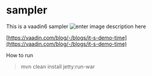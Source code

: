 sampler
=======
This is a vaadin6 sampler
![enter image description here](https://vaadin.com/image/image_gallery?uuid=be8a7791-68bb-4fa9-ac93-c9fa8790f422&groupId=10187&t=1359053559579)


[https://vaadin.com/blog/-/blogs/it-s-demo-time](https://vaadin.com/blog/-/blogs/it-s-demo-time)

How to run 

> mvn clean install jetty:run-war
